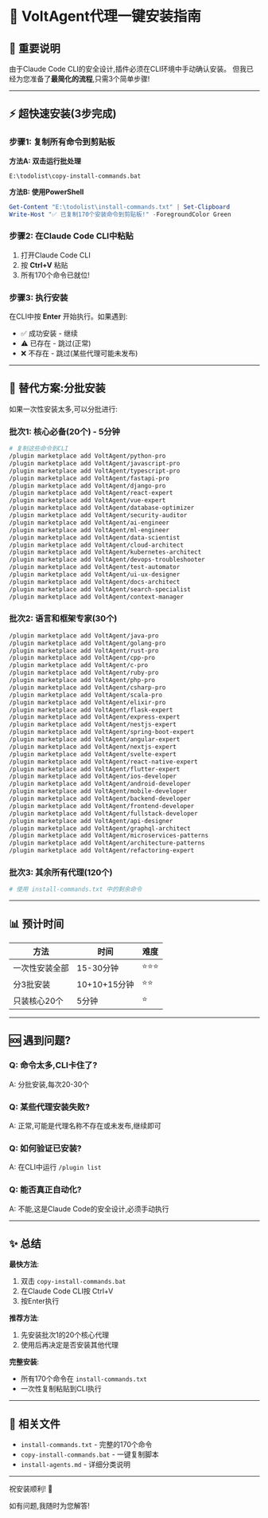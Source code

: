 # 🚀 VoltAgent代理一键安装指南

## 📌 重要说明

由于Claude Code CLI的安全设计,插件必须在CLI环境中手动确认安装。
但我已经为您准备了**最简化的流程**,只需3个简单步骤!

---

## ⚡ 超快速安装(3步完成)

### 步骤1: 复制所有命令到剪贴板

**方法A: 双击运行批处理**
```
E:\todolist\copy-install-commands.bat
```

**方法B: 使用PowerShell**
```powershell
Get-Content "E:\todolist\install-commands.txt" | Set-Clipboard
Write-Host "✅ 已复制170个安装命令到剪贴板!" -ForegroundColor Green
```

### 步骤2: 在Claude Code CLI中粘贴

1. 打开Claude Code CLI
2. 按 **Ctrl+V** 粘贴
3. 所有170个命令已就位!

### 步骤3: 执行安装

在CLI中按 **Enter** 开始执行。如果遇到:
- ✅ 成功安装 - 继续
- ⚠️ 已存在 - 跳过(正常)
- ❌ 不存在 - 跳过(某些代理可能未发布)

---

## 🎯 替代方案:分批安装

如果一次性安装太多,可以分批进行:

### 批次1: 核心必备(20个) - 5分钟
```bash
# 复制这些命令到CLI
/plugin marketplace add VoltAgent/python-pro
/plugin marketplace add VoltAgent/javascript-pro
/plugin marketplace add VoltAgent/typescript-pro
/plugin marketplace add VoltAgent/fastapi-pro
/plugin marketplace add VoltAgent/django-pro
/plugin marketplace add VoltAgent/react-expert
/plugin marketplace add VoltAgent/vue-expert
/plugin marketplace add VoltAgent/database-optimizer
/plugin marketplace add VoltAgent/security-auditor
/plugin marketplace add VoltAgent/ai-engineer
/plugin marketplace add VoltAgent/ml-engineer
/plugin marketplace add VoltAgent/data-scientist
/plugin marketplace add VoltAgent/cloud-architect
/plugin marketplace add VoltAgent/kubernetes-architect
/plugin marketplace add VoltAgent/devops-troubleshooter
/plugin marketplace add VoltAgent/test-automator
/plugin marketplace add VoltAgent/ui-ux-designer
/plugin marketplace add VoltAgent/docs-architect
/plugin marketplace add VoltAgent/search-specialist
/plugin marketplace add VoltAgent/context-manager
```

### 批次2: 语言和框架专家(30个)
```bash
/plugin marketplace add VoltAgent/java-pro
/plugin marketplace add VoltAgent/golang-pro
/plugin marketplace add VoltAgent/rust-pro
/plugin marketplace add VoltAgent/cpp-pro
/plugin marketplace add VoltAgent/c-pro
/plugin marketplace add VoltAgent/ruby-pro
/plugin marketplace add VoltAgent/php-pro
/plugin marketplace add VoltAgent/csharp-pro
/plugin marketplace add VoltAgent/scala-pro
/plugin marketplace add VoltAgent/elixir-pro
/plugin marketplace add VoltAgent/flask-expert
/plugin marketplace add VoltAgent/express-expert
/plugin marketplace add VoltAgent/nestjs-expert
/plugin marketplace add VoltAgent/spring-boot-expert
/plugin marketplace add VoltAgent/angular-expert
/plugin marketplace add VoltAgent/nextjs-expert
/plugin marketplace add VoltAgent/svelte-expert
/plugin marketplace add VoltAgent/react-native-expert
/plugin marketplace add VoltAgent/flutter-expert
/plugin marketplace add VoltAgent/ios-developer
/plugin marketplace add VoltAgent/android-developer
/plugin marketplace add VoltAgent/mobile-developer
/plugin marketplace add VoltAgent/backend-developer
/plugin marketplace add VoltAgent/frontend-developer
/plugin marketplace add VoltAgent/fullstack-developer
/plugin marketplace add VoltAgent/api-designer
/plugin marketplace add VoltAgent/graphql-architect
/plugin marketplace add VoltAgent/microservices-patterns
/plugin marketplace add VoltAgent/architecture-patterns
/plugin marketplace add VoltAgent/refactoring-expert
```

### 批次3: 其余所有代理(120个)
```bash
# 使用 install-commands.txt 中的剩余命令
```

---

## 📊 预计时间

| 方法 | 时间 | 难度 |
|------|------|------|
| 一次性安装全部 | 15-30分钟 | ⭐⭐⭐ |
| 分3批安装 | 10+10+15分钟 | ⭐⭐ |
| 只装核心20个 | 5分钟 | ⭐ |

---

## 🆘 遇到问题?

### Q: 命令太多,CLI卡住了?
A: 分批安装,每次20-30个

### Q: 某些代理安装失败?
A: 正常,可能是代理名称不存在或未发布,继续即可

### Q: 如何验证已安装?
A: 在CLI中运行 `/plugin list`

### Q: 能否真正自动化?
A: 不能,这是Claude Code的安全设计,必须手动执行

---

## ✨ 总结

**最快方法**:
1. 双击 `copy-install-commands.bat`
2. 在Claude Code CLI按 Ctrl+V
3. 按Enter执行

**推荐方法**:
1. 先安装批次1的20个核心代理
2. 使用后再决定是否安装其他代理

**完整安装**:
- 所有170个命令在 `install-commands.txt`
- 一次性复制粘贴到CLI执行

---

## 📁 相关文件

- `install-commands.txt` - 完整的170个命令
- `copy-install-commands.bat` - 一键复制脚本
- `install-agents.md` - 详细分类说明

---

祝安装顺利! 🎉

如有问题,我随时为您解答!
